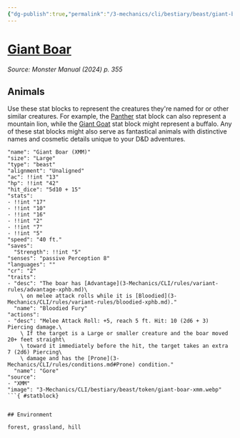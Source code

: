 ```yaml
---
{"dg-publish":true,"permalink":"/3-mechanics/cli/bestiary/beast/giant-boar-xmm/","tags":["ttrpg-cli/compendium/src/5e/xmm","ttrpg-cli/monster/cr/2","ttrpg-cli/monster/environment/forest","ttrpg-cli/monster/environment/grassland","ttrpg-cli/monster/environment/hill","ttrpg-cli/monster/size/large","ttrpg-cli/monster/type/beast"],"noteIcon":""}
---
```


# [Giant Boar](3-Mechanics\CLI\bestiary\beast/giant-boar-xmm.md)
*Source: Monster Manual (2024) p. 355*  

## Animals

Use these stat blocks to represent the creatures they're named for or other similar creatures. For example, the [Panther](3-Mechanics/CLI/bestiary/beast/panther-xmm.md) stat block can also represent a mountain lion, while the [Giant Goat](3-Mechanics/CLI/bestiary/beast/giant-goat-xmm.md) stat block might represent a buffalo. Any of these stat blocks might also serve as fantastical animals with distinctive names and cosmetic details unique to your D&D adventures.

```statblock
"name": "Giant Boar (XMM)"
"size": "Large"
"type": "beast"
"alignment": "Unaligned"
"ac": !!int "13"
"hp": !!int "42"
"hit_dice": "5d10 + 15"
"stats":
- !!int "17"
- !!int "10"
- !!int "16"
- !!int "2"
- !!int "7"
- !!int "5"
"speed": "40 ft."
"saves":
  "Strength": !!int "5"
"senses": "passive Perception 8"
"languages": ""
"cr": "2"
"traits":
- "desc": "The boar has [Advantage](3-Mechanics/CLI/rules/variant-rules/advantage-xphb.md)\
    \ on melee attack rolls while it is [Bloodied](3-Mechanics/CLI/rules/variant-rules/bloodied-xphb.md)."
  "name": "Bloodied Fury"
"actions":
- "desc": "Melee Attack Roll: +5, reach 5 ft. Hit: 10 (2d6 + 3) Piercing damage.\
    \ If the target is a Large or smaller creature and the boar moved 20+ feet straight\
    \ toward it immediately before the hit, the target takes an extra 7 (2d6) Piercing\
    \ damage and has the [Prone](3-Mechanics/CLI/rules/conditions.md#Prone) condition."
  "name": "Gore"
"source":
- "XMM"
"image": "3-Mechanics/CLI/bestiary/beast/token/giant-boar-xmm.webp"
```{ #statblock}


## Environment

forest, grassland, hill